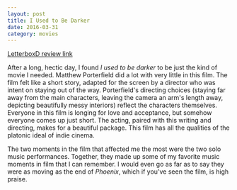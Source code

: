 ```yaml
---
layout: post
title: I Used to Be Darker 
date: 2016-03-31
category: movies
---
```

 
[LetterboxD review link](http://letterboxd.com/samarthbhaskar/film/i-used-to-be-darker/)

 After a long, hectic day, I found <em>I used to be darker</em> to be just the kind of movie I needed. Matthew Porterfield did a lot with very little in this film. The film felt like a short story, adapted for the screen by a director who was intent on staying out of the way. Porterfield's directing choices (staying far away from the main characters, leaving the camera an arm's length away, depicting beautifully messy interiors) reflect the characters themselves. Everyone in this film is longing for love and acceptance, but somehow everyone comes up just short. The acting, paired with this writing and directing, makes for a beautiful package. This film has all the qualities of the platonic ideal of indie cinema. 

The two moments in the film that affected me the most were the two solo music performances. Together, they made up some of my favorite music moments in film that I can remember. I would even go as far as to say they were as moving as the end of <em>Phoenix</em>, which if you've seen the film, is high praise. 
